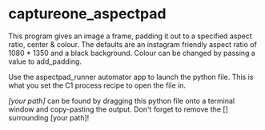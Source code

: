 # captureone_aspectpad
This program gives an image a frame, padding it out to a specified aspect ratio, center & colour.
The defaults are an instagram friendly aspect ratio of 1080 * 1350 and a black background.
Colour can be changed by passing a value to add_padding.

Use the aspectpad_runner automator app to launch the python file. This is what you set the C1 process recipe to open the file in. 

*[your path]* can be found by dragging this python file onto a terminal window and copy-pasting the
output. Don't forget to remove the [] surrounding [your path]!
